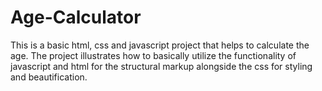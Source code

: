 # Age-Calculator
This is a basic html, css and javascript project that helps to calculate the age.
The project illustrates how to basically utilize the functionality of javascript and html for the structural markup alongside the css for styling and beautification. 

